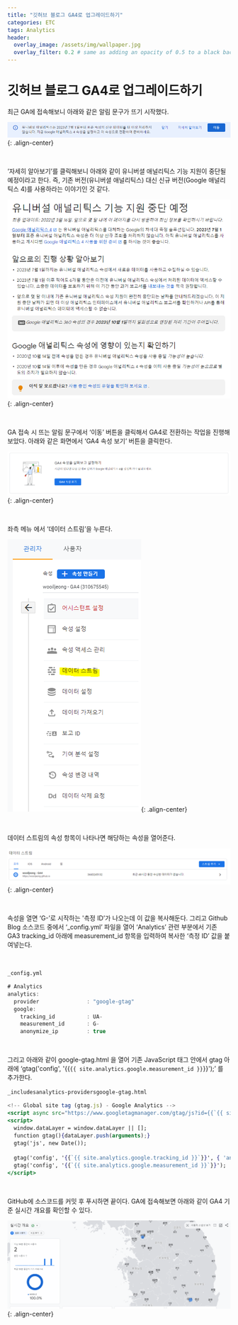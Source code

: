 ```yaml
---
title: "깃허브 블로그 GA4로 업그레이드하기"
categories: ETC
tags: Analytics
header:
  overlay_image: /assets/img/wallpaper.jpg
  overlay_filter: 0.2 # same as adding an opacity of 0.5 to a black background
---
```


# 깃허브 블로그 GA4로 업그레이드하기

최근 GA에 접속해보니 아래와 같은 알림 문구가 뜨기 시작했다. 

![PNG](/assets/img/post_img/2022-04-12-ga4-upgrade/img.png){: .align-center}

<br>

‘자세히 알아보기’를 클릭해보니 아래와 같이 유니버셜 애널리틱스 기능 지원이 중단될 예정이라고 한다. 즉, 기존 버전(유니버셜 애널리틱스) 대신 신규 버전(Google 애널리틱스 4)를 사용하라는 이야기인 것 같다.

![PNG](/assets/img/post_img/2022-04-12-ga4-upgrade/img1.png){: .align-center}

<br>

GA 접속 시 뜨는 알림 문구에서 ‘이동’ 버튼을 클릭해서 GA4로 전환하는 작업을 진행해보았다. 아래와 같은 화면에서 ‘GA4 속성 보기’ 버튼을 클릭한다.

![PNG](/assets/img/post_img/2022-04-12-ga4-upgrade/img2.png){: .align-center}

<br>

좌측 메뉴 에서 ‘데이터 스트림’을 누른다.

![PNG](/assets/img/post_img/2022-04-12-ga4-upgrade/img3.png){: .align-center}

<br>

데이터 스트림의 속성 항목이 나타나면 해당하는 속성을 열어준다.

![PNG](/assets/img/post_img/2022-04-12-ga4-upgrade/img4.png){: .align-center}

<br>

속성을 열면 ‘G-’로 시작하는 '측정 ID’가 나오는데 이 값을 복사해둔다. 그리고 Github Blog 소스코드 중에서 ‘_config.yml’ 파일을 열어 ‘Analytics’ 관련 부분에서 기존 GA3 tracking_id 아래에 measurement_id 항목을 입력하여 복사한 ‘측정 ID’ 값을 붙여넣는다.

<br>

`_config.yml`

```jsx
# Analytics
analytics:
  provider               : "google-gtag"
  google:
    tracking_id          : UA-
    measurement_id       : G-
    anonymize_ip         : true
```

<br>

그리고 아래와 같이 google-gtag.html  을 열어 기존 JavaScript 태그 안에서 gtag 아래에 ‘gtag('config', '{{`{{ site.analytics.google.measurement_id }}`}}');’ 를 추가한다.

`_includesanalytics-providersgoogle-gtag.html`

```jsx
<!-- Global site tag (gtag.js) - Google Analytics -->
<script async src="https://www.googletagmanager.com/gtag/js?id={{`{{ site.analytics.google.tracking_id }}`}}"></script>
<script>
  window.dataLayer = window.dataLayer || [];
  function gtag(){dataLayer.push(arguments);}
  gtag('js', new Date());

  gtag('config', '{{`{{ site.analytics.google.tracking_id }}`}}', { 'anonymize_ip': {{`{{ site.analytics.google.anonymize_ip | default: false }}`}}});
  gtag('config', '{{`{{ site.analytics.google.measurement_id }}`}}');
</script>
```

<br>

GitHub에 소스코드를 커밋 후 푸시하면 끝이다. GA에 접속해보면 아래와 같이 GA4 기준 실시간 개요를 확인할 수 있다.

![PNG](/assets/img/post_img/2022-04-12-ga4-upgrade/img5.png){: .align-center}
